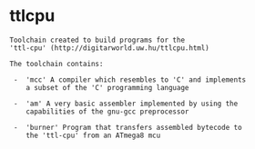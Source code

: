 # ttlcpu

    Toolchain created to build programs for the
    'ttl-cpu' (http://digitarworld.uw.hu/ttlcpu.html)
    
    The toolchain contains:
    
     -  'mcc' A compiler which resembles to 'C' and implements
        a subset of the 'C' programming language
    
     -  'am' A very basic assembler implemented by using the
        capabilities of the gnu-gcc preprocessor
    
     -  'burner' Program that transfers assembled bytecode to
        the 'ttl-cpu' from an ATmega8 mcu

